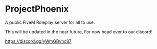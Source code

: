 # ProjectPhoenix
A public FiveM Roleplay server for all to use.

This will be updated in the near future, For now head over to our discord! 

https://discord.gg/yWmGBvhc87
